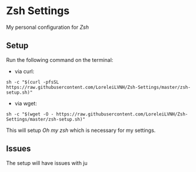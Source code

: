 # Zsh Settings
My personal configuration for _Zsh_
## Setup
Run the following command on the terminal:
- via curl:
```shell
sh -c "$(curl -pfsSL https://raw.githubusercontent.com/LoreleiLVNH/Zsh-Settings/master/zsh-setup.sh)"
```
- via wget:
```shell
sh -c "$(wget -O - https://raw.githubusercontent.com/LoreleiLVNH/Zsh-Settings/master/zsh-setup.sh)"
```
This will setup _Oh my zsh_ which is necessary for my settings.

## Issues
The setup will have issues with ju
